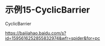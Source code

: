 # 示例15-CyclicBarrier

CyclicBarrier


https://baijiahao.baidu.com/s?id=1595616252855832974&wfr=spider&for=pc